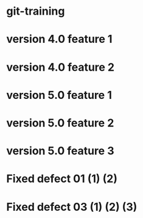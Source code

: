# git-training
# version 4.0 feature 1
# version 4.0 feature 2
# version 5.0 feature 1
# version 5.0 feature 2
# version 5.0 feature 3

# Fixed defect 01 (1) (2)
# Fixed defect 03 (1) (2) (3)